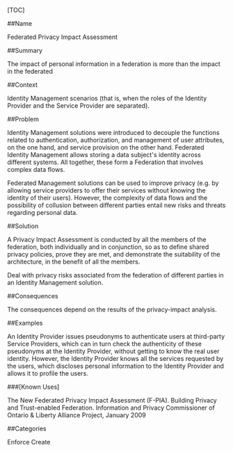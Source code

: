 [TOC]

##Name
<!--Primary name the pattern is known by.-->

Federated Privacy Impact Assessment

<!--###[Also Known As]-->
<!-- All other names the pattern is known by.-->



##Summary
<!-- One short paragraph summarising the pattern.-->

The impact of personal information in a federation is more than the
impact in the federated

##Context
<!-- The situations in which the pattern may apply.-->

Identity Management scenarios (that is, when the roles of the Identity
Provider and the Service Provider are separated).

##Problem
<!-- The problem a pattern addresses, including a list of forces describing why a problem might be difficult to solve.-->

Identity Management solutions were introduced to decouple the
functions related to authentication, authorization, and management of
user attributes, on the one hand, and service provision on the other
hand. Federated Identity Management allows storing a data subject's
identity across different systems. All together, these form a
Federation that involves complex data flows.

Federated Management solutions can be used to improve privacy (e.g. by
allowing service providers to offer their services without knowing the
identity of their users). However, the complexity of data flows and
the possibility of collusion between different parties entail new
risks and threats regarding personal data.

##Solution
<!-- A concise description of how the pattern addresses the problem.-->

A Privacy Impact Assessment is conducted by all the members of the
federation, both individually and in conjunction, so as to define
shared privacy policies, prove they are met, and demonstrate the
suitability of the architecture, in the benefit of all the members.

<!--goals-->
Deal with privacy risks associated from the federation of different
parties in an Identity Management solution.

<!--###[Structure]-->
<!--A detailed specification of the structural aspects of the pattern. A class diagram if applicable.-->



<!--###[Implementation]-->
<!--Guidelines for implementing the pattern; code fragments; suggested PETS; policy fragments.-->



##Consequences
<!--The advantages (benefits) and disadvantages (liabilities) of applying the pattern.-->



<!--constraints and consequences-->
The consequences depend on the results of the privacy-impact analysis.

<!--###[Constraints]-->
<!-- limitations as a consequence of applying the pattern.-->



##Examples
<!--Motivational example to see how the pattern is applied.-->

An Identity Provider issues pseudonyms to authenticate users at
third-party Service Providers, which can in turn check the
authenticity of these pseudonyms at the Identity Provider, without
getting to know the real user identity. However, the Identity Provider
knows all the services requested by the users, which discloses
personal information to the Identity Provider and allows it to profile
the users.

###[Known Uses]
<!-- Pointers to various applications of the pattern.-->

The New Federated Privacy Impact Assessment (F-PIA). Building Privacy
and Trust-enabled Federation. Information and Privacy Commissioner of
Ontario & Liberty Alliance Project, January 2009

<!--##See Also-->
<!-- Any pointers to relevant information, not contained in the subfields below.-->



<!--###[Related Patterns]-->
<!-- Supporting and conflicting patterns-->



<!--###[Sources]-->
<!-- References to the original source of the pattern.-->



<!--##General Comments-->
<!-- Separate discussion on the pattern.-->



##Categories
<!-- Placeholder for future agreed upon categories as per collaboration's evaluation.-->

Enforce
Create

<!--##Tags-->
<!-- User definable descriptors for additional correlation.-->